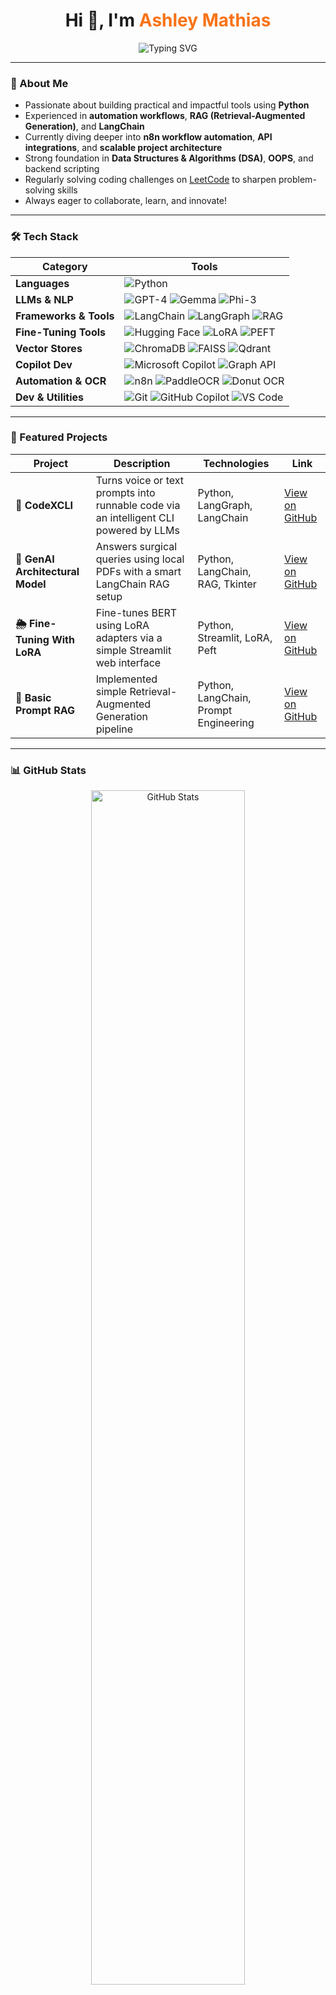 <h1 align="center">Hi 👋, I'm <span style="color:#F97316;">Ashley Mathias</span></h1>

<p align="center">
  <img src="https://readme-typing-svg.demolab.com?font=Fira+Code&duration=3000&pause=500&color=22D3EE&width=435&lines=Python+Developer;DSA+%7C+OOPS+Practitioner;Prompt+Engineer+%7C+LangChain+%7C+LangGraph+RAG;Building+Automation+with+n8n+%26+Python" alt="Typing SVG" />
</p>


---

### 🚀 About Me

- Passionate about building practical and impactful tools using **Python**  
- Experienced in **automation workflows**, **RAG (Retrieval-Augmented Generation)**, and **LangChain**  
- Currently diving deeper into **n8n workflow automation**, **API integrations**, and **scalable project architecture**  
- Strong foundation in **Data Structures & Algorithms (DSA)**, **OOPS**, and backend scripting  
- Regularly solving coding challenges on [LeetCode](https://leetcode.com/u/ashley_12345/) to sharpen problem-solving skills  
- Always eager to collaborate, learn, and innovate!

---

### 🛠️ Tech Stack

| Category              | Tools                                                                                                                                                                                                                               |
|-----------------------|-------------------------------------------------------------------------------------------------------------------------------------------------------------------------------------------------------------------------------------|
| **Languages**         | ![Python](https://img.shields.io/badge/Python-3776AB?style=for-the-badge&logo=python&logoColor=white)                                                                                                                              |
| **LLMs & NLP**        | ![GPT-4](https://img.shields.io/badge/GPT--4-8A2BE2?style=for-the-badge&logo=openai&logoColor=white) ![Gemma](https://img.shields.io/badge/Gemma-FF6F61?style=for-the-badge) ![Phi-3](https://img.shields.io/badge/Phi--3-004880?style=for-the-badge) |
| **Frameworks & Tools**| ![LangChain](https://img.shields.io/badge/LangChain-4B0082?style=for-the-badge) ![LangGraph](https://img.shields.io/badge/LangGraph-006400?style=for-the-badge) ![RAG](https://img.shields.io/badge/RAG-4682B4?style=for-the-badge) |
| **Fine-Tuning Tools** | ![Hugging Face](https://img.shields.io/badge/HuggingFace-FFD700?style=for-the-badge&logo=huggingface&logoColor=black) ![LoRA](https://img.shields.io/badge/LoRA-800080?style=for-the-badge) ![PEFT](https://img.shields.io/badge/PEFT-7B68EE?style=for-the-badge) |
| **Vector Stores**     | ![ChromaDB](https://img.shields.io/badge/ChromaDB-1E90FF?style=for-the-badge) ![FAISS](https://img.shields.io/badge/FAISS-2F4F4F?style=for-the-badge) ![Qdrant](https://img.shields.io/badge/Qdrant-4B4B4B?style=for-the-badge) |
| **Copilot Dev**       | ![Microsoft Copilot](https://img.shields.io/badge/Microsoft%20365%20Copilot-0078D4?style=for-the-badge&logo=microsoft&logoColor=white) ![Graph API](https://img.shields.io/badge/Graph%20API-00A4EF?style=for-the-badge&logo=microsoftgraph&logoColor=white) |
| **Automation & OCR**  | ![n8n](https://img.shields.io/badge/n8n-F35421?style=for-the-badge&logo=n8n&logoColor=white) ![PaddleOCR](https://img.shields.io/badge/PaddleOCR-00599C?style=for-the-badge) ![Donut OCR](https://img.shields.io/badge/DonutOCR-DB7093?style=for-the-badge) |
| **Dev & Utilities**   | ![Git](https://img.shields.io/badge/Git-F05032?style=for-the-badge&logo=git&logoColor=white) ![GitHub Copilot](https://img.shields.io/badge/GitHub%20Copilot-000000?style=for-the-badge&logo=github&logoColor=white) ![VS Code](https://img.shields.io/badge/VS%20Code-007ACC?style=for-the-badge&logo=visualstudiocode&logoColor=white) |

---

### 📂 Featured Projects

| Project              | Description                                                    | Technologies                       | Link                                                  |
|----------------------|----------------------------------------------------------------|----------------------------------|-------------------------------------------------------|
| **📄 CodeXCLI**   |Turns voice or text prompts into runnable code via an intelligent CLI powered by LLMs | Python, LangGraph, LangChain           | [View on GitHub](https://github.com/AshleyMathias/CodeXCLI-CursorAI-) |
| **📁 GenAI Architectural Model**  | Answers surgical queries using local PDFs with a smart LangChain RAG setup      | Python, LangChain, RAG, Tkinter       | [View on GitHub](https://github.com/AshleyMathias/GenAI-Architectural-Model) |
| **🌦️ Fine-Tuning With LoRA** | Fine-tunes BERT using LoRA adapters via a simple Streamlit web interface       | Python, Streamlit, LoRA, Peft        | [View on GitHub](https://github.com/AshleyMathias/fine_tuning_with_lora-main-) |
| **🧠 Basic Prompt RAG** | Implemented simple Retrieval-Augmented Generation pipeline      | Python, LangChain, Prompt Engineering | [View on GitHub](https://github.com/AshleyMathias/Basic-Prompt-Engineering-with-RAG) |

---

### 📊 GitHub Stats

<p align="center">
  <img src="https://github-readme-stats.vercel.app/api?username=AshleyMathias&show_icons=true&count_private=true&theme=radical&hide_border=true&animate=true" alt="GitHub Stats" width="70%" />
</p>

---

### 💼 Connect with Me

<p align="center">
  <a href="https://linkedin.com/in/ashleymathias10" target="_blank"><img src="https://img.shields.io/badge/LinkedIn-%230077B5.svg?style=for-the-badge&logo=linkedin&logoColor=white" alt="LinkedIn"/></a>
  <a href="https://leetcode.com/u/ashley_12345/" target="_blank"><img src="https://img.shields.io/badge/LeetCode-FFA116.svg?style=for-the-badge&logo=leetcode&logoColor=white" alt="LeetCode"/></a>
</p>

---

<p align="center" style="font-style: italic;">
  ✨ Built with 💻, ☕, and 💡 — <b>Ashley Mathias</b> ✨
</p>
